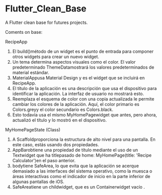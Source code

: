 # Flutter_Clean_Base
A Flutter clean base for futures projects.

Coments on base:

RecipeApp
1. El build()método de un widget es el punto de entrada para componer otros widgets para crear un nuevo widget.
2. Un tema determina aspectos visuales como el color. El valor predeterminado ThemeDatamostrará los valores predeterminados de material estándar.
3. MaterialAppusa Material Design y es el widget que se incluirá en RecipeApp.
4. El título de la aplicación es una descripción que usa el dispositivo para identificar la aplicación. La interfaz de usuario no mostrará esto.
5. Reemplaza el esquema de color con una copia actualizada le permite cambiar los colores de la aplicación. Aquí, el color primario es Colors.greyy el color secundario es Colors.black.
6. Esto todavía usa el mismo MyHomePagewidget que antes, pero ahora, actualizó el título y lo mostró en el dispositivo.

MyHomePageState (Class)
1. A Scaffoldproporciona la estructura de alto nivel para una pantalla. En este caso, estás usando dos propiedades.
2. AppBarobtiene una propiedad de título mediante el uso de un Textwidget que ha titlepasado de home: MyHomePage(title: 'Recipe Calculator')en el paso anterior.
3. bodytiene SafeArea, lo que evita que la aplicación se acerque demasiado a las interfaces del sistema operativo, como la muesca o áreas interactivas como el indicador de inicio en la parte inferior de algunas pantallas de iOS.
4. SafeAreatiene un childwidget, que es un Containerwidget vacío .
